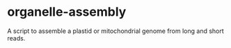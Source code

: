 # organelle-assembly

A script to assemble a plastid or mitochondrial genome from long and short reads. 

